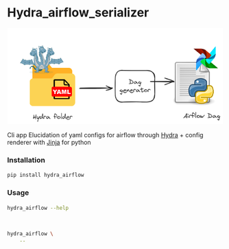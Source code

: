 # Hydra_airflow_serializer 

![](/assets/arch.excalidraw.png)

Cli app Elucidation of yaml configs for airflow through [Hydra](https://hydra.cc/) + config renderer with [Jinja](https://jinja.palletsprojects.com/en/3.1.x/) for python 

### Installation

```bash
pip install hydra_airflow
```

### Usage

```bash
hydra_airflow --help
```

```


```

```bash
hydra_airflow \
    --
```





